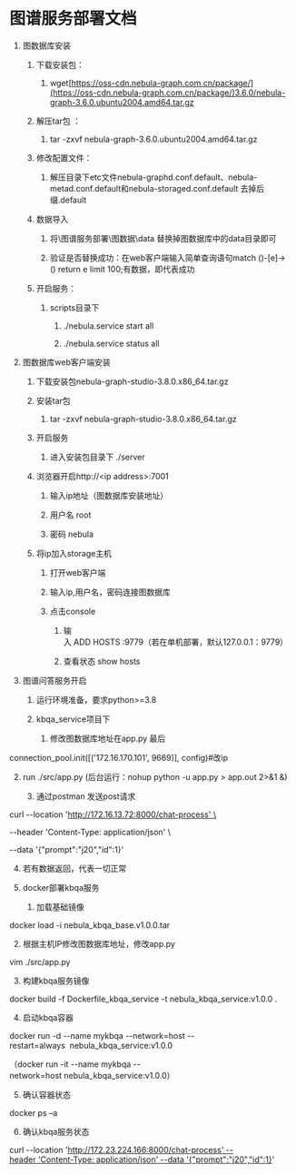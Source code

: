 # 图谱服务部署文档

1.  图数据库安装
    
    1.  下载安装包：
        
        1.  wget[https://oss-cdn.nebula-graph.com.cn/package/](https://oss-cdn.nebula-graph.com.cn/package/)3.6.0/nebula-graph-3.6.0.ubuntu2004.amd64.tar.gz
            
    2.  解压tar包 ：
        
        1.  tar -zxvf nebula-graph-3.6.0.ubuntu2004.amd64.tar.gz
            
    3.  修改配置文件：
        
        1.  解压目录下etc文件nebula-graphd.conf.default、nebula-metad.conf.default和nebula-storaged.conf.default 去掉后缀.default
            
    4.  数据导入
        
        1.  将\图谱服务部署\图数据\data 替换掉图数据库中的data目录即可
            
        2.  验证是否替换成功：在web客户端输入简单查询语句match ()-\[e\]->() return e limit 100;有数据，即代表成功
            
    5.  开启服务：
        
        1.  scripts目录下
            
            1.  ./nebula.service start all
                
            2.  ./nebula.service status all
                
2.  图数据库web客户端安装
    
    1.  下载安装包nebula-graph-studio-3.8.0.x86\_64.tar.gz
        
    2.  安装tar包
        
        1.  tar -zxvf nebula-graph-studio-3.8.0.x86\_64.tar.gz
            
    3.  开启服务
        
        1.  进入安装包目录下 ./server
            
    4.  浏览器开启http://<ip address>:7001
        
        1.  输入ip地址（图数据库安装地址）
            
        2.  用户名 root
            
        3.  密码 nebula
            
    5.  将ip加入storage主机
        
        1.  打开web客户端
            
        2.  输入ip,用户名，密码连接图数据库
            
        3.  点击console
            
            1.  输入 ADD HOSTS <ip>:9779（若在单机部署，默认127.0.0.1：9779）
                
            2.  查看状态 show hosts
                
3.  图谱问答服务开启
    
    1.  运行环境准备，要求python>=3.8
        
    2.  kbqa\_service项目下
        
        1.  修改图数据库地址在app.py 最后
            

connection\_pool.init(\[('172.16.170.101', 9669)\], config)#改ip

2.  run ./src/app.py (后台运行：nohup python -u app.py > app.out 2>&1 &)
    
    3.  通过postman 发送post请求
        

curl --location 'http://172.16.13.72:8000/chat-process' \

\--header 'Content-Type: application/json' \

\--data '{"prompt":"j20","id":1}'

4.  若有数据返回，代表一切正常
    

4.  docker部署kbqa服务
    
    1.  加载基础镜像
        

docker load -i nebula\_kbqa\_base.v1.0.0.tar

2.  根据主机IP修改图数据库地址，修改app.py
    

vim ./src/app.py

3.  构建kbqa服务镜像
    

docker build -f Dockerfile\_kbqa\_service -t nebula\_kbqa\_service:v1.0.0 .

4.  启动kbqa容器
    

docker run -d --name mykbqa --network=host --restart=always  nebula\_kbqa\_service:v1.0.0

（docker run -it --name mykbqa --network=host nebula\_kbqa\_service:v1.0.0）

5.  确认容器状态
    

docker ps –a

6.  确认kbqa服务状态
    

curl --location 'http://172.23.224.166:8000/chat-process' --header 'Content-Type: application/json' --data '{"prompt":"j20","id":1}'
